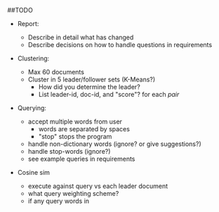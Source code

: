 ##TODO

- Report: 
    - Describe in detail what has changed
    - Describe decisions on how to handle questions in requirements
    
- Clustering:
    - Max 60 documents
    - Cluster in 5 leader/follower sets (K-Means?)
        - How did you determine the leader?
        - List leader-id, doc-id, and "score"? for each *pair*
        
- Querying:
    - accept multiple words from user
        - words are separated by spaces
        - "stop" stops the program 
    - handle non-dictionary words (ignore? or give suggestions?)
    - handle stop-words (ignore?)
    - see example queries in requirements
  
- Cosine sim
    - execute against query vs each leader document
    - what query weighting scheme?
    - if any query words in <title>, add +0.25 to score
    - display score, doc url and title in descending order for top K=6 results
        - explain why you think these are correct
        - also display first 20 words in doc (can be stemmed)
        - If less than K/2 documents are returned for a query, rerun the query using thesaurus expansion.    
    
 questions for prof:
    - if you add .25, does that go over 1.0?
    - format of thesaurus as a CSV passed by optional command line argument? 